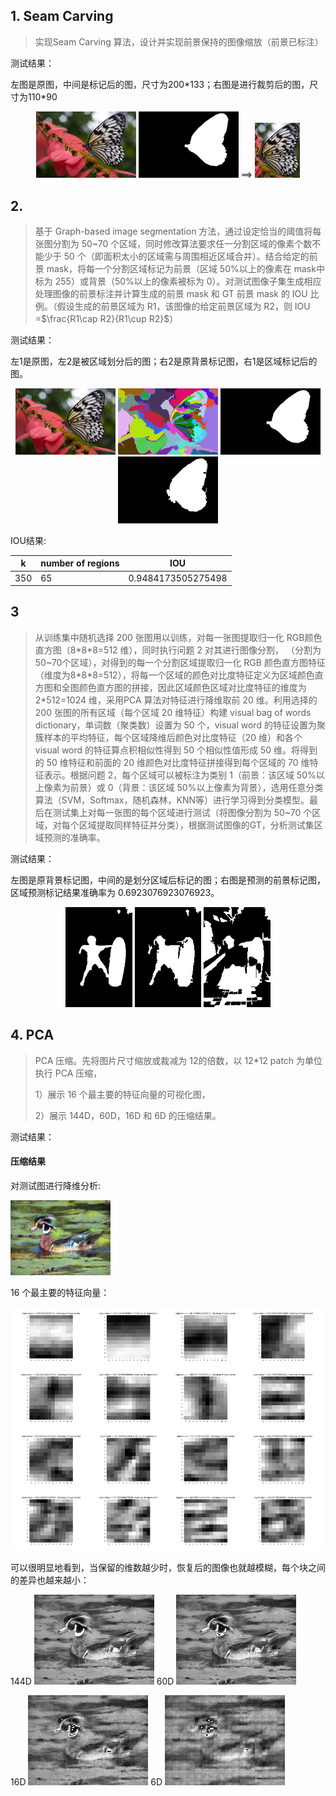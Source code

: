## 1. Seam Carving

> 实现Seam Carving 算法，设计并实现前景保持的图像缩放（前景已标注）

测试结果：

左图是原图，中间是标记后的图，尺寸为200\*133；右图是进行裁剪后的图，尺寸为110\*90

<div>           <!--块级封装-->
    <center>    <!--将图片和文字居中-->
    <img src="image/test_image/1_2.png"
         alt="无法显示图片时显示的文字"
         style="zoom:80%"/>
            <img src="image/test_image/1_2_mask.png"
         alt="无法显示图片时显示的文字"
         style="zoom:80%"/>
        ==>
            <img src="image/result/1_result.png"
         alt="无法显示图片时显示的文字"
         style="zoom:80%"/>
    </center>
</div>




## 2.

> 基于 Graph-based image segmentation 方法，通过设定恰当的阈值将每张图分割为 50~70 个区域，同时修改算法要求任一分割区域的像素个数不能少于 50 个（即面积太小的区域需与周围相近区域合并）。结合给定的前景 mask，将每一个分割区域标记为前景（区域 50%以上的像素在 mask中标为 255）或背景（50%以上的像素被标为 0）。对测试图像子集生成相应处理图像的前景标注并计算生成的前景 mask 和 GT 前景 mask 的 IOU 比例。（假设生成的前景区域为 R1，该图像的给定前景区域为 R2，则 IOU =$\frac{R1\cap R2}{R1\cup R2}$）

测试结果：

左1是原图，左2是被区域划分后的图；右2是原背景标记图，右1是区域标记后的图。

<div>           <!--块级封装-->
    <center>    <!--将图片和文字居中-->
    <img src="image/test_image/1_2.png"
         alt="无法显示图片时显示的文字"
         style="zoom:80%"/>
    <img src="image/result/2_result.png"
         alt="无法显示图片时显示的文字"
         style="zoom:80%"/>
        <img src="image/test_image/1_2_mask.png"
         alt="无法显示图片时显示的文字"
         style="zoom:80%"/>
        <img src="image/result/2_result_mask.png"
         alt="无法显示图片时显示的文字"
         style="zoom:80%"/>
    </center>
</div>


IOU结果:

| k   | number of regions | IOU                |
|---- | ----------------- | ------------------ |
|350  | 65                | 0.9484173505275498 |



## 3

> 从训练集中随机选择 200 张图用以训练，对每一张图提取归一化 RGB颜色直方图（8\*8\*8=512 维），同时执行问题 2 对其进行图像分割， （分割为 50\~70个区域），对得到的每一个分割区域提取归一化 RGB 颜色直方图特征（维度为8\*8\*8=512），将每一个区域的颜色对比度特征定义为区域颜色直方图和全图颜色直方图的拼接，因此区域颜色区域对比度特征的维度为 2*512=1024 维，采用PCA 算法对特征进行降维取前 20 维。利用选择的 200 张图的所有区域（每个区域 20 维特征）构建 visual bag of words dictionary，单词数（聚类数）设置为 50 个，visual word 的特征设置为聚簇样本的平均特征，每个区域降维后颜色对比度特征（20 维）和各个 visual word 的特征算点积相似性得到 50 个相似性值形成 50 维。将得到的 50 维特征和前面的 20 维颜色对比度特征拼接得到每个区域的 70 维特征表示。根据问题 2，每个区域可以被标注为类别 1（前景：该区域 50%以上像素为前景）或 0（背景：该区域 50%以上像素为背景），选用任意分类算法（SVM，Softmax，随机森林，KNN等）进行学习得到分类模型。最后在测试集上对每一张图的每个区域进行测试（将图像分割为 50\~70 个区域，对每个区域提取同样特征并分类），根据测试图像的GT，分析测试集区域预测的准确率。

测试结果：

左图是原背景标记图，中间的是划分区域后标记的图；右图是预测的前景标记图，区域预测标记结果准确率为 0.6923076923076923。

<div>           <!--块级封装-->
    <center>    <!--将图片和文字居中-->
        <img src="image/test_image/3_mask.png"
         alt="无法显示图片时显示的文字"
         style="zoom:80%"/>
    <img src="image/result/3_mask_seg.png"
         alt="无法显示图片时显示的文字"
         style="zoom:80%"/>
        <img src="image/result/3_predict.png"
         alt="无法显示图片时显示的文字"
         style="zoom:80%"/>
    </center>
</div>



## 4. PCA

> PCA 压缩。先将图片尺寸缩放或裁减为 12的倍数，以 12*12 patch 为单位执行 PCA 压缩，
>
> 1）展示 16 个最主要的特征向量的可视化图，
>
> 2）展示 144D，60D，16D 和 6D 的压缩结果。

测试结果：

#### 压缩结果

对测试图进行降维分析:

<img src="image\test_image\4.png" style="zoom:80%;" >

16 个最主要的特征向量：

<img src="image\result\4_result.png" style="zoom:50%;" >

可以很明显地看到，当保留的维数越少时，恢复后的图像也就越模糊，每个块之间的差异也越来越小：

144D	<img src="image\result\4_result_144D.png">						60D	<img src="image\result/4_result_60D.png">

16D   	<img src="image\result/4_result_16D.png">						6D      <img src="image\result/4_result_6D.png">
